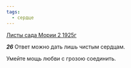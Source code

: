 ```yaml
---
tags:
  - сердце
---
```


[Листы сада Мории 2 1925г](https://127.0.0.1:4002/agni/1925)

___26___
Ответ можно дать лишь чистым сердцам.   

Умейте мощь любви с грозою соединить.   

